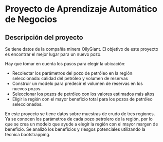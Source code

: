 # Proyecto de Aprendizaje Automático de Negocios

## Descripción del proyecto
Se tiene datos de la compañía minera OilyGiant. El objetivo de este proyecto es encontrar el mejor lugar para un nuevo pozo.

Hay que tomar en cuenta los pasos para elegir la ubicación:
- Recolectar los parámetros del pozo de petróleo en la región seleccionada: calidad del petróleo y volumen de reservas
- Construir un modelo para predecir el volumen de reservas en los nuevos pozos
- Seleccionar los pozos de petróleo con los valores estimados más altos
- Eligir la región con el mayor beneficio total para los pozos de petróleo seleccionados.

En este proyecto se tiene datos sobre muestras de crudo de tres regiones. Ya se conocen los parámetros de cada pozo petrolero de la región, por lo que se crea un modelo 
que ayude a elegir la región con el mayor margen de beneficio. Se analizó los beneficios y riesgos potenciales utilizando la técnica bootstrapping.
